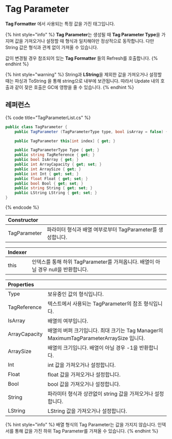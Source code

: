 # Tag Parameter

**Tag Formatter** 에서 사용되는 특정 값을 가진 태그입니다. 

{% hint style="info" %}
**Tag Parameter**는 생성될 때 **Tag Parameter Type**을 가지며 값을 가져오거나 설정할 때 형식과 일치해야만 정상적으로 동작합니다. 다만 String 값은 형식과 관계 없이 가져올 수 있습니다. 

값이 변경될 경우 참조되어 있는 **Tag Formatter** 들의 Refresh를 호출합니다.
{% endhint %}

{% hint style="warning" %}
String과 **LString**을 제외한 값을 가져오거나 설정할 때는 파싱과 ToString 을 통해 string으로 내부에 보관됩니다. 따라서 Update 내의 호출과 같이 잦은 호출은 GC에 영향을 줄 수 있습니다.
{% endhint %}

## 레퍼런스

{% code title="TagParameterList.cs" %}
```csharp
public class TagParameter {
    public TagParameter (TagParameterType type, bool isArray = false) { }

    public TagParameter this[int index] { get; }

    public TagParameterType Type { get; }
    public string TagReference { get; }
    public bool IsArray { get; }
    public int ArrayCapacity { get; set; }
    public int ArraySize { get; }  
    public int Int { get; set; }
    public float Float { get; set; }
    public bool Bool { get; set; }
    public string String { get; set; }
    public LString LString { get; set; }
}
```
{% endcode %}

| Constructor |  |
| :--- | :--- |
| TagParameter | 파라미터 형식과 배열 여부로부터 TagParameter를 생성합니다. |

| Indexer |  |
| :--- | :--- |
| this | 인덱스를 통해 하위 TagParameter를 가져옵니다. 배열이 아닐 경우 null을 반환합니다. |

| Properties |  |
| :--- | :--- |
| Type | 보유중인 값의 형식입니다. |
| TagReference | 텍스트에서 사용되는 TagParameter의 참조 형식입니다. |
| IsArray | 배열의 여부입니다. |
| ArrayCapacity | 배열의 버퍼 크기입니다. 최대 크기는 Tag Manager의 MaximumTagParameterArraySize 입니다. |
| ArraySize | 배열의 크기입니다. 배열이 아닐 경우 -1을 반환합니다. |
| Int | int 값을 가져오거나 설정합니다. |
| Float | float 값을 가져오거나 설정합니다. |
| Bool | bool 값을 가져오거나 설정합니다. |
| String | 파라미터 형식과 상관없이 string 값을 가져오거나 설정합니다. |
| LString | LString 값을 가져오거나 설정합니다. |

{% hint style="info" %}
배열 형식의 Tag Parameter는 값을 가지지 않습니다. 인덱서를 통해 값을 가진 하위 Tag Parameter를 가져올 수 있습니다.
{% endhint %}

